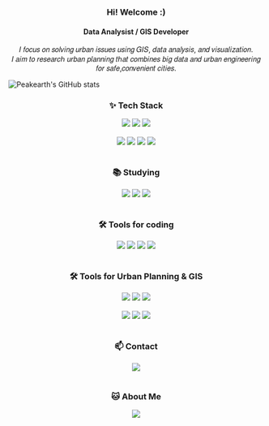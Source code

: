   <!DOCTYPE html>
<html>

<!-- 자기소개 -->
<h3 align="center"> Hi! Welcome :) </h3>
<h4 align="center"> Data Analysist / GIS Developer </h4>

<div align="center">
  𝐼 𝑓𝑜𝑐𝑢𝑠 𝑜𝑛 𝑠𝑜𝑙𝑣𝑖𝑛𝑔 𝑢𝑟𝑏𝑎𝑛 𝑖𝑠𝑠𝑢𝑒𝑠 𝑢𝑠𝑖𝑛𝑔 𝐺𝐼𝑆, 𝑑𝑎𝑡𝑎 𝑎𝑛𝑎𝑙𝑦𝑠𝑖𝑠, 𝑎𝑛𝑑 𝑣𝑖𝑠𝑢𝑎𝑙𝑖𝑧𝑎𝑡𝑖𝑜𝑛.<br>
  𝐼 𝑎𝑖𝑚 𝑡𝑜 𝑟𝑒𝑠𝑒𝑎𝑟𝑐ℎ 𝑢𝑟𝑏𝑎𝑛 𝑝𝑙𝑎𝑛𝑛𝑖𝑛𝑔 𝑡ℎ𝑎𝑡 𝑐𝑜𝑚𝑏𝑖𝑛𝑒𝑠 𝑏𝑖𝑔 𝑑𝑎𝑡𝑎 𝑎𝑛𝑑 𝑢𝑟𝑏𝑎𝑛 𝑒𝑛𝑔𝑖𝑛𝑒𝑒𝑟𝑖𝑛𝑔 𝑓𝑜𝑟 𝑠𝑎𝑓𝑒,𝑐𝑜𝑛𝑣𝑒𝑛𝑖𝑒𝑛𝑡 𝑐𝑖𝑡𝑖𝑒𝑠.
</div>

![Peakearth's GitHub stats](https://github-readme-stats.vercel.app/api?username=Peakearth&show_icons=true&theme=radical)


<!-- 내용 부분 -->
<h3 align="center">✨ Tech Stack</h3>
<div align="center">
  <img src="https://img.shields.io/badge/R-276DC3?style=for-the-badge&logo=R&logoColor=white" />
  <img src="https://img.shields.io/badge/MariaDB-003545?style=for-the-badge&logo=MariaDB&logoColor=white" />
  <img src="https://img.shields.io/badge/MySQL-4479A1?style=for-the-badge&logo=MySQL&logoColor=white" />
</div>

<br>
<div align="center">
  <img src="https://img.shields.io/badge/python-3670A0?style=for-the-badge&logo=python&logoColor=ffdd54" />
  <img src="https://img.shields.io/badge/pandas-150458.svg?style=for-the-badge&logo=pandas&logoColor=white" />
  <img src="https://img.shields.io/badge/numpy-4d77cf.svg?style=for-the-badge&logo=numpy&logoColor=white" />
  <img src="https://img.shields.io/badge/Matplotlib-11557c.svg?style=for-the-badge&logo=Matplotlib&logoColor=white" />
</div>

<br>
<h3 align="center">📚 Studying</h3>
<div align="center">
  <img src="https://img.shields.io/badge/Hadoop-66CCFF.svg?style=for-the-badge&logo=Apache%20hadoop&logoColor=black" />
  <img src="https://img.shields.io/badge/scikitlearn-F7931E.svg?style=for-the-badge&logo=scikitlearn&logoColor=white" />
  <img src="https://img.shields.io/badge/Java-E11F21.svg?style=for-the-badge&logo=java&logoColor=white" />
</div>

<br>
<h3 align="center">🛠 Tools for coding</h3>
<div align="center">
  <img src="https://img.shields.io/badge/git-F05033.svg?style=for-the-badge&logo=git&logoColor=white" />
  <img src="https://img.shields.io/badge/github-181717.svg?style=for-the-badge&logo=github&logoColor=white" />
  <img src="https://img.shields.io/badge/Anaconda-44A833.svg?style=for-the-badge&logo=Anaconda&logoColor=white" />
  <img src="https://img.shields.io/badge/visual%20Studio%20Code-007ACC.svg?style=for-the-badge&logo=visual-studio-code&logoColor=white" />
</div>

<br>
<h3 align="center">🛠 Tools for Urban Planning & GIS</h3>
<div align="center">
  <img src="https://img.shields.io/badge/Autocad-E51050.svg?style=for-the-badge&logo=Autocad&logoColor=white" />
  <img src="https://img.shields.io/badge/QGIS-589632.svg?style=for-the-badge&logo=qgis&logoColor=white" />
  <img src="https://img.shields.io/badge/ArcGIS-2C7AC3.svg?style=for-the-badge&logo=ArcGIS&logoColor=white" />
</div>

<br>
<div align="center">
  <img src="https://img.shields.io/badge/SketchUp-005F9E.svg?style=for-the-badge&logo=Sketchup&logoColor=white" />
  <img src="https://img.shields.io/badge/adobe%20illustrator-FF9A00.svg?style=for-the-badge&logo=adobeillustrator&logoColor=white" />
  <img src="https://img.shields.io/badge/V%20Ray-91b6e2.svg?style=for-the-badge&logo=Vray&logoColor=white" />
</div>

<br>
<h3 align="center">📫 Contact</h3>
<div align="center">
  <a href="mailto:1933874@donga.ac.kr" class="no-underline">
    <img src="https://img.shields.io/badge/1933874@donga.ac.kr-D14836?style=for-the-badge&logo=gmail&logoColor=white"/>
  </a>
</div>

<br>
<h3 align="center">🐱 About Me</h3>
<div align="center">
  <a href="https://bit.ly/4fMvYdr" class="no-underline">
    <img src="https://img.shields.io/badge/My Site-F3F3F3.svg?style=for-the-badge&logo=notion&logoColor=black"/>
  </a>
</div>

</body>
</html>
